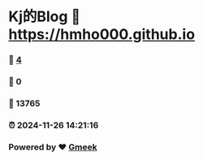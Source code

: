 # Kj的Blog :link: https://hmho000.github.io 
### :page_facing_up: [4](https://hmho000.github.io/tag.html) 
### :speech_balloon: 0 
### :hibiscus: 13765 
### :alarm_clock: 2024-11-26 14:21:16 
### Powered by :heart: [Gmeek](https://github.com/Meekdai/Gmeek)
